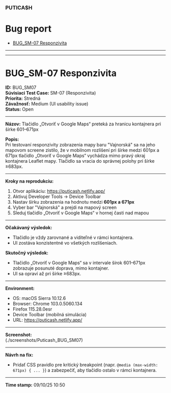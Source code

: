 ### PUTICA$H


# Bug report


- [BUG_SM-07 Responzivita](#BUG_SM-07)

---
---

# BUG_SM-07 Responzivita

**ID:** BUG_SM07  
**Súvisiaci Test Case:** SM-07 (Responzivita)  
**Priorita:** Stredná  
**Závažnosť:** Medium (UI usability issue)  
**Status:** Open  

---

**Názov:** Tlačidlo „Otvoriť v Google Maps“ preteká za hranicu kontajnera pri šírke 601–671px  

**Popis:**  
Pri testovaní responzivity zobrazenia mapy baru "Vajnorská" sa na jeho mapovom screene zistilo, že v mobilnom rozlíšení pri šírke medzi 601px a 671px tlačidlo „Otvoriť v Google Maps“ vychádza mimo pravý okraj kontajnera Leaflet mapy. Tlačidlo sa vracia do správnej polohy pri šírke ≥683px. 

---

**Kroky na reprodukciu:**  
1. Otvor aplikáciu: https://puticash.netlify.app/  
2. Aktivuj Developer Tools → Device Toolbar  
3. Nastav šírku zobrazenia na hodnotu medzi **601px a 671px**
4. Vyber bar "Vajnorská" a prejdi na mapový screen
5. Sleduj tlačidlo „Otvoriť v Google Maps“ v hornej časti nad mapou

---

**Očakávaný výsledok:**  
- Tlačidlo je vždy zarovnané a viditeľné v rámci kontajnera.  
- UI zostáva konzistentné vo všetkých rozlíšeniach.  

**Skutočný výsledok:**  
- Tlačidlo „Otvoriť v Google Maps“ sa v intervale šírok 601–671px zobrazuje posunuté doprava, mimo kontajner.  
- UI sa opraví až pri šírke ≥683px.  

---

**Environment:**  
- OS: macOS Sierra 10.12.6
- Browser: Chrome 103.0.5060.134
- Firefox 115.28.0esr
- Device Toolbar (mobilná simulácia)  
- URL: https://puticash.netlify.app/ 

---

**Screenshot:**  
(./screenshots/Puticash_BUG_SM07) 

---

**Návrh na fix:**  
- Pridať CSS pravidlo pre kritický breakpoint (napr. `@media (max-width: 671px) { ... }`) a zabezpečiť, aby tlačidlo ostalo v rámci kontajnera.  

---

**Time stamp:** 09/10/25 10:50   
